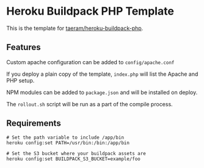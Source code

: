 Heroku Buildpack PHP Template
=============================

This is the template for [taeram/heroku-buildpack-php](https://github.com/taeram/heroku-buildpack-php).

Features
--------

Custom apache configuration can be added to `config/apache.conf`

If you deploy a plain copy of the template, `index.php` will list the Apache
and PHP setup.

NPM modules can be added to `package.json` and will be installed on deploy.

The `rollout.sh` script will be run as a part of the compile process.

Requirements
------------

    # Set the path variable to include /app/bin
    heroku config:set PATH=/usr/bin:/bin:/app/bin
    
    # Set the S3 bucket where your buildpack assets are
    heroku config:set BUILDPACK_S3_BUCKET=example/foo
    
